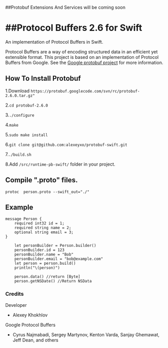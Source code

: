 ##Protobuf Extensions And Services will be coming soon


##Protocol Buffers 2.6 for Swift
=================

An implementation of Protocol Buffers in Swift.

Protocol Buffers are a way of encoding structured data in an efficient yet extensible format.
This project is based on an implementation of Protocol Buffers from Google.  See the
[Google protobuf project][g-protobuf] for more information.

[g-protobuf]: https://developers.google.com/protocol-buffers/docs/overview


## How To Install Protobuf
1.Download `https://protobuf.googlecode.com/svn/rc/protobuf-2.6.0.tar.gz"`

2.`cd protobuf-2.6.0`

3.`./configure`

4.`make`

5.`sudo make install`

6.`git clone git@github.com:alexeyxo/protobuf-swift.git`

7.`./build.sh`

8.Add `/src/runtime-pb-swift/` folder in your project.



## Compile ".proto" files.
`protoc  person.proto --swift_out="./"`

## Example
```
message Person {
    required int32 id = 1;
    required string name = 2;
    optional string email = 3;
}
```

```
    let personBuilder = Person.builder()
    personBuilder.id = 123
    personBuilder.name = "Bob"
    personBuilder.email = "bob@example.com"
    let person = person.build()
    println("\(person)")

    person.data() //return [Byte]
    person.getNSDate() //Return NSData
```

### Credits

Developer
- Alexey Khokhlov

Google Protocol Buffers
- Cyrus Najmabadi, Sergey Martynov, Kenton Varda, Sanjay Ghemawat, Jeff Dean, and others

